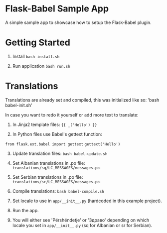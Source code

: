 # Flask-Babel Sample App
A simple sample app to showcase how to setup the Flask-Babel plugin.

Getting Started
===============
1. Install
`bash install.sh`

2. Run application
`bash run.sh`


Translations
============
Translations are already set and compiled, this was initialized like so: 'bash babel-init.sh'

In case you want to redo it yourself or add more text to translate:

1. In Jinja2 template files:
`{{ _('Hello') }}`

2. In Python files use Babel's gettext function: 

 `from flask.ext.babel import gettext`
 `gettext('Hello')`

3. Update translation files: `bash babel-update.sh`

4. Set Albanian translations in .po file: `translations/sq/LC_MESSAGES/messages.po`

4. Set Serbian translations in .po file: `translations/sr/LC_MESSAGES/messages.po`

5. Compile translations: `bash babel-compile.sh`

6. Set locale to use in `app/__init__.py` (hardcoded in this example project).

7. Run the app.

8. You will either see 'Përshëndetje' or 'Здраво' depending on which locale you set in `app/__init__.py` (sq for Albanian or sr for Serbian).




